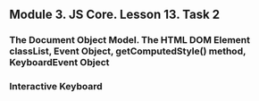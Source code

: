## Module 3. JS Core. Lesson 13. Task 2

### The Document Object Model. The HTML DOM Element classList, Event Object, getComputedStyle() method, KeyboardEvent Object

### Interactive Keyboard
